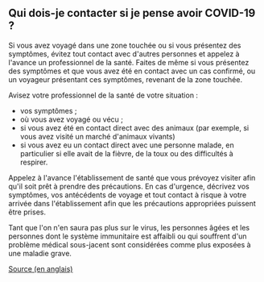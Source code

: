 ## Qui dois-je contacter si je pense avoir COVID-19 ?

Si vous avez voyagé dans une zone touchée ou si vous présentez des symptômes, évitez tout contact avec d'autres personnes et appelez à l'avance un professionnel de la santé. Faites de même si vous présentez des symptômes et que vous avez été en contact avec un cas confirmé, ou un voyageur présentant ces symptômes, revenant de la zone touchée.

Avisez votre professionnel de la santé de votre situation :

- vos symptômes ;
- où vous avez voyagé ou vécu ;
- si vous avez été en contact direct avec des animaux (par exemple, si vous avez visité un marché d'animaux vivants)
- si vous avez eu un contact direct avec une personne malade, en particulier si elle avait de la fièvre, de la toux ou des difficultés à respirer.

Appelez à l'avance l'établissement de santé que vous prévoyez visiter afin qu'il soit prêt à prendre des précautions. En cas d'urgence, décrivez vos symptômes, vos antécédents de voyage et tout contact à risque à votre arrivée dans l'établissement afin que les précautions appropriées puissent être prises.

Tant que l'on n'en saura pas plus sur le virus, les personnes âgées et les personnes dont le système immunitaire est affaibli ou qui souffrent d'un problème médical sous-jacent sont considérées comme plus exposées à une maladie grave.

[Source (en anglais)](<http://www.bccdc.ca/health-info/diseases-conditions/coronavirus-(novel)#Information--about--the--virus>)
